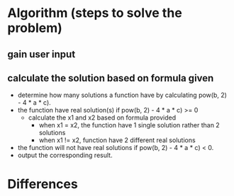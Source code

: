 # Algorithm (steps to solve the problem)
## gain user input
## calculate the solution based on formula given
- determine how many solutions a function have by calculating pow(b, 2) - 4 * a * c).
- the function have real solution(s) if pow(b, 2) - 4 * a * c) >= 0
    - calculate the x1 and x2 based on formula provided
        - when x1 = x2, the function have 1 single solution rather than 2 solutions
        - when x1 != x2, function have 2 different real solutions
- the function will not have real solutions if pow(b, 2) - 4 * a * c) < 0.
- output the corresponding result.
# Differences